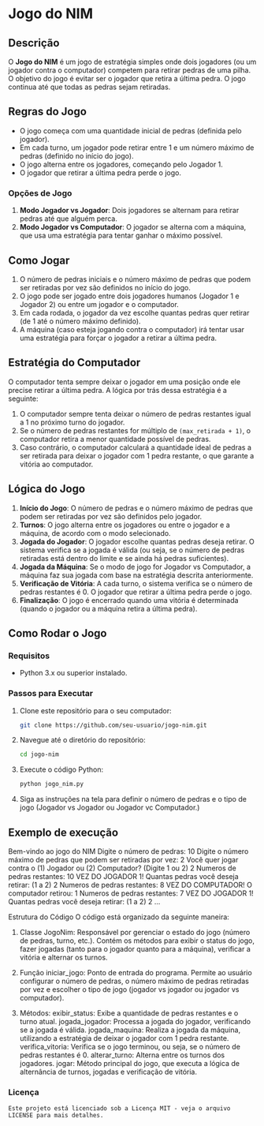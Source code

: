 # Jogo do NIM

## Descrição

O **Jogo do NIM** é um jogo de estratégia simples onde dois jogadores (ou um jogador contra o computador) competem para retirar pedras de uma pilha. O objetivo do jogo é evitar ser o jogador que retira a última pedra. O jogo continua até que todas as pedras sejam retiradas.

## Regras do Jogo

- O jogo começa com uma quantidade inicial de pedras (definida pelo jogador).
- Em cada turno, um jogador pode retirar entre 1 e um número máximo de pedras (definido no início do jogo).
- O jogo alterna entre os jogadores, começando pelo Jogador 1.
- O jogador que retirar a última pedra perde o jogo.

### Opções de Jogo
1. **Modo Jogador vs Jogador**: Dois jogadores se alternam para retirar pedras até que alguém perca.
2. **Modo Jogador vs Computador**: O jogador se alterna com a máquina, que usa uma estratégia para tentar ganhar o máximo possível.

## Como Jogar

1. O número de pedras iniciais e o número máximo de pedras que podem ser retiradas por vez são definidos no início do jogo.
2. O jogo pode ser jogado entre dois jogadores humanos (Jogador 1 e Jogador 2) ou entre um jogador e o computador.
3. Em cada rodada, o jogador da vez escolhe quantas pedras quer retirar (de 1 até o número máximo definido).
4. A máquina (caso esteja jogando contra o computador) irá tentar usar uma estratégia para forçar o jogador a retirar a última pedra.

## Estratégia do Computador

O computador tenta sempre deixar o jogador em uma posição onde ele precise retirar a última pedra. A lógica por trás dessa estratégia é a seguinte:

1. O computador sempre tenta deixar o número de pedras restantes igual a 1 no próximo turno do jogador.
2. Se o número de pedras restantes for múltiplo de `(max_retirada + 1)`, o computador retira a menor quantidade possível de pedras.
3. Caso contrário, o computador calculará a quantidade ideal de pedras a ser retirada para deixar o jogador com 1 pedra restante, o que garante a vitória ao computador.

## Lógica do Jogo

1. **Início do Jogo**: O número de pedras e o número máximo de pedras que podem ser retiradas por vez são definidos pelo jogador.
2. **Turnos**: O jogo alterna entre os jogadores ou entre o jogador e a máquina, de acordo com o modo selecionado.
3. **Jogada do Jogador**: O jogador escolhe quantas pedras deseja retirar. O sistema verifica se a jogada é válida (ou seja, se o número de pedras retiradas está dentro do limite e se ainda há pedras suficientes).
4. **Jogada da Máquina**: Se o modo de jogo for Jogador vs Computador, a máquina faz sua jogada com base na estratégia descrita anteriormente.
5. **Verificação de Vitória**: A cada turno, o sistema verifica se o número de pedras restantes é 0. O jogador que retirar a última pedra perde o jogo.
6. **Finalização**: O jogo é encerrado quando uma vitória é determinada (quando o jogador ou a máquina retira a última pedra).

## Como Rodar o Jogo

### Requisitos

- Python 3.x ou superior instalado.

### Passos para Executar

1. Clone este repositório para o seu computador:
   ```bash
   git clone https://github.com/seu-usuario/jogo-nim.git

2. Navegue até o diretório do repositório: 

    ```bash
    cd jogo-nim

3. Execute o código Python: 

    ```bash
    python jogo_nim.py

4. Siga as instruções na tela para definir o número de pedras e o tipo de jogo (Jogador vs Jogador ou Jogador vc Computador.)

## Exemplo de execução

Bem-vindo ao jogo do NIM
Digite o número de pedras: 10
Digite o número máximo de pedras que podem ser retiradas por vez: 2
Você quer jogar contra o (1) Jogador ou (2) Computador? (Digite 1 ou 2) 2
Numeros de pedras restantes: 10
VEZ DO JOGADOR 1!
Quantas pedras você deseja retirar: (1 a 2) 2
Numeros de pedras restantes: 8
VEZ DO COMPUTADOR!
O computador retirou: 1
Numeros de pedras restantes: 7
VEZ DO JOGADOR 1!
Quantas pedras você deseja retirar: (1 a 2) 2
...

Estrutura do Código
O código está organizado da seguinte maneira:

1. Classe JogoNim:
    Responsável por gerenciar o estado do jogo (número de pedras, turno, etc.).
    Contém os métodos para exibir o status do jogo, fazer jogadas (tanto para o jogador quanto para a máquina), verificar a vitória e alternar os turnos.

2. Função iniciar_jogo:
    Ponto de entrada do programa. Permite ao usuário configurar o número de pedras, o número máximo de pedras retiradas por vez e escolher o tipo de jogo (jogador vs jogador ou jogador vs computador).

3. Métodos:
    exibir_status: Exibe a quantidade de pedras restantes e o turno atual.
    jogada_jogador: Processa a jogada do jogador, verificando se a jogada é válida.
    jogada_maquina: Realiza a jogada da máquina, utilizando a estratégia de deixar o jogador com 1 pedra restante.
    verifica_vitoria: Verifica se o jogo terminou, ou seja, se o número de pedras restantes é 0.
    alterar_turno: Alterna entre os turnos dos jogadores.
    jogar: Método principal do jogo, que executa a lógica de alternância de turnos, jogadas e verificação de vitória.

### Licença

    Este projeto está licenciado sob a Licença MIT - veja o arquivo LICENSE para mais detalhes.